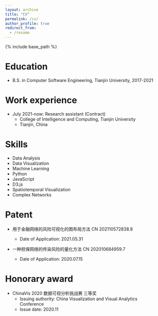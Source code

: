 ```yaml
---
layout: archive
title: "CV"
permalink: /cv/
author_profile: true
redirect_from:
  - /resume
---
```


{% include base_path %}

Education
======
* B.S. in Computer Software Engineering, Tianjin University, 2017-2021

Work experience
======
* July 2021-now: Research assistant (Contract)
  * College of Intelligence and Computing, Tianjin University
  * Tianjin, China
  
Skills
======
* Data Analysis
* Data Visualization
* Machine Learning
* Python
* JavaScript
* D3.js
* Spatiotemporal Visualization
* Complex Networks


Patent
======
* 用于金融网络的风险可视化的图布局方法 CN 202110572838.8 
  * Date of Application: 2021.05.31

* 一种担保网络的传染风险的量化方法 CN 202010684959.7 
  * Date of Application: 2020.07.15

Honorary award
======
* ChinaVis 2020 数据可视分析挑战赛 三等奖
  * Issuing authority: China Visualization and Visual Analytics Conference
  * Issue date: 2020.11

